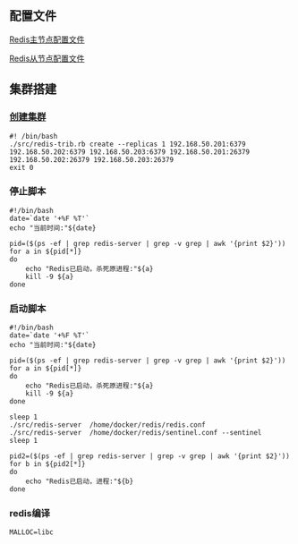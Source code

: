 ## 配置文件
[Redis主节点配置文件](./../config/redis.conf)

[Redis从节点配置文件](./../config/sentinel.conf)

## 集群搭建

### [创建集群]()

```shell
#! /bin/bash
./src/redis-trib.rb create --replicas 1 192.168.50.201:6379 192.168.50.202:6379 192.168.50.203:6379 192.168.50.201:26379 192.168.50.202:26379 192.168.50.203:26379
exit 0
```

### 停止脚本
```shell
#!/bin/bash
date=`date '+%F %T'`
echo "当前时间:"${date}

pid=($(ps -ef | grep redis-server | grep -v grep | awk '{print $2}'))
for a in ${pid[*]}
do
    echo "Redis已启动，杀死原进程:"${a}
    kill -9 ${a}
done
```

### 启动脚本
```shell
#!/bin/bash
date=`date '+%F %T'`
echo "当前时间:"${date}

pid=($(ps -ef | grep redis-server | grep -v grep | awk '{print $2}'))
for a in ${pid[*]}
do
    echo "Redis已启动，杀死原进程:"${a}
    kill -9 ${a}
done

sleep 1
./src/redis-server  /home/docker/redis/redis.conf
./src/redis-server  /home/docker/redis/sentinel.conf --sentinel
sleep 1

pid2=($(ps -ef | grep redis-server | grep -v grep | awk '{print $2}'))
for b in ${pid2[*]}
do
    echo "Redis已启动，进程:"${b}
done
```

### redis编译
```shell
MALLOC=libc
```

